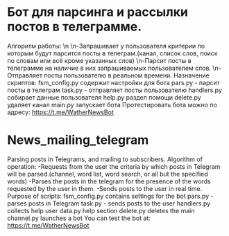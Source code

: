 # Бот для парсинга и рассылки постов в телеграмме.
Алгоритм работы: \n
\n-Запрашивает у пользователя критерии по которым будут парсится посты в телеграм.(канал, список слов, поиск по словам или всё кроме указанных слов)
\n-Парсит посты в телеграмме на наличие в них запрашиваемых пользователем слов.
\n-Отправляет посты пользователю в реальном времени.
Назначение скриптов:
fsm_config.py содержит настройки для бота
pars.py - парсит посты в телеграм
task.py - отправляет посты пользователю
handlers.py собирает данные пользователя
help.py раздел помощи
delete.py удаляет канал
main.py запускает бота
Протестировать бота можно по адресу: https://t.me/WatherNewsBot 

# News_mailing_telegram
Parsing posts in Telegrams, and mailing to subscribers.
Algorithm of operation:
-Requests from the user the criteria by which posts in Telegram will be parsed.(channel, word list, word search, or all but the specified words)
-Parses the posts in the telegram for the presence of the words requested by the user in them.
-Sends posts to the user in real time.
Purpose of scripts:
fsm_config.py contains settings for the bot
pars.py - parses posts in Telegram
task.py - sends posts to the user
handlers.py collects
help user data.py help
section delete.py deletes
the main channel.py launches a bot
You can test the bot at: https://t.me/WatherNewsBot
